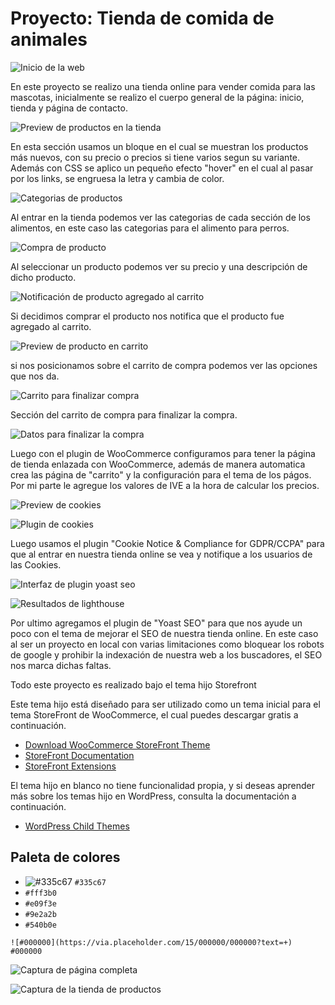 # Proyecto: Tienda de comida de animales

![Inicio de la web](./assets/Inicio.png)

En este proyecto se realizo una tienda online para vender comida para las mascotas, inicialmente se realizo el cuerpo general de la página: inicio, tienda y página de contacto.

![Preview de productos en la tienda](./assets/preview-shop.png)

En esta sección usamos un bloque en el cual se muestran los productos más nuevos, con su precio o precios si tiene varios segun su variante. Además con CSS se aplico un pequeño efecto "hover" en el cual al pasar por los links, se engruesa la letra y cambia de color.

![Categorias de productos](./assets/categorias.png)

Al entrar en la tienda podemos ver las categorias de cada sección de los alimentos, en este caso las categorias para el alimento para perros.

![Compra de producto](./assets/shop.png)

Al seleccionar un producto podemos ver su precio y una descripción de dicho producto.

![Notificación de producto agregado al carrito](./assets/agregado.png)

Si decidimos comprar el producto nos notifica que el producto fue agregado al carrito.

![Preview de producto en carrito](./assets/preview-carrito.png)

si nos posicionamos sobre el carrito de compra podemos ver las opciones que nos da.

![Carrito para finalizar compra](./assets/carrito.png)

Sección del carrito de compra para finalizar la compra.

![Datos para finalizar la compra](./assets/finalizar-compra.png)

Luego con el plugin de WooCommerce configuramos para tener la página de tienda enlazada con WooCommerce, además de manera automatica crea las página de "carrito" y la configuración para el tema de los págos. Por mi parte le agregue los valores de IVE a la hora de calcular los precios.

![Preview de cookies](./assets/cookies.png)

![Plugin de cookies](./assets/plugin-cookies.png)

Luego usamos el plugin "Cookie Notice & Compliance for GDPR/CCPA" para que al entrar en nuestra tienda online se vea y notifique a los usuarios de las Cookies.

![Interfaz de plugin yoast seo](./assets/plugin-yoast-seo.png)

![Resultados de lighthouse](./assets/rendimiento.png)

Por ultimo agregamos el plugin de "Yoast SEO" para que nos ayude un poco con el tema de mejorar el SEO de nuestra tienda online. En este caso al ser un proyecto en local con varias limitaciones como bloquear los robots de google y prohibir la indexación de nuestra web a los buscadores, el SEO nos marca dichas faltas.

Todo este proyecto es realizado bajo el tema hijo Storefront

Este tema hijo está diseñado para ser utilizado como un tema inicial para el tema StoreFront de WooCommerce, el cual puedes descargar gratis a continuación.

* [Download WooCommerce StoreFront Theme](https://wordpress.org/themes/storefront/)
* [StoreFront Documentation](http://docs.woothemes.com/documentation/themes/storefront/)
* [StoreFront Extensions](http://www.woothemes.com/product-category/storefront-extensions/)

El tema hijo en blanco no tiene funcionalidad propia, y si deseas aprender más sobre los temas hijo en WordPress, consulta la documentación a continuación.

* [WordPress Child Themes](https://codex.wordpress.org/Child_Themes)

## Paleta de colores

- ![#335c67](https://via.placeholder.com/15/335c67/000000.png?text=+) `#335c67`
- `#fff3b0`
- `#e09f3e`
- `#9e2a2b`
- `#540b0e`

`![#000000](https://via.placeholder.com/15/000000/000000?text=+) #000000`

![Captura de página completa](./assets/full-web.png)

![Captura de la tienda de productos](./assets/full-store.png)